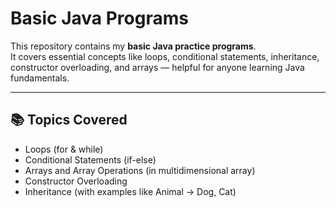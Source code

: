 # Basic Java Programs

This repository contains my **basic Java practice programs**.  
It covers essential concepts like loops, conditional statements, inheritance, constructor overloading, and arrays — helpful for anyone learning Java fundamentals.

---

## 📚 Topics Covered
- Loops (for & while)
- Conditional Statements (if-else)
- Arrays and Array Operations (in multidimensional array)
- Constructor Overloading
- Inheritance (with examples like Animal → Dog, Cat)
